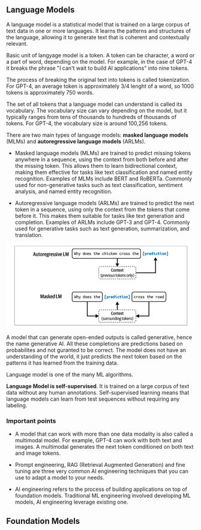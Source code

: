 ## Language Models

A language model is a statistical model that is trained on a large corpus of text data in one or more languages. It learns the patterns and structures of the language, allowing it to generate text that is coherent and contextually relevant.

Basic unit of langyage model is a token. A token can be character, a word or a part of word, depending on the model. For example, in the case of GPT-4 it breaks the phrase "I can't wait to build AI applications" into nine tokens.

The process of breaking the original text into tokens is called tokenization. For GPT-4, an average token is approximately 3/4 lenght of a word, so 1000 tokens is approximately 750 words.

The set of all tokens that a language model can understand is called its vocabulary. The vocabulary size can vary depending on the model, but it typically ranges from tens of thousands to hundreds of thousands of tokens. For GPT-4, the vocabulary size is around 100,256 tokens.

There are two main types of language models: **masked language models** (MLMs) and **autoregressive language models** (ARLMs).

- Masked language models (MLMs) are trained to predict missing tokens anywhere in a sequence, using the context from both before and after the missing token. This allows them to learn bidirectional context, making them effective for tasks like text classification and named entity recognition. Examples of MLMs include BERT and RoBERTa. Commonly used for non-generative tasks such as text classification, sentiment analysis, and named entity recognition.

- Autoregressive language models (ARLMs) are trained to predict the next token in a sequence, using only the context from the tokens that come before it. This makes them suitable for tasks like text generation and completion. Examples of ARLMs include GPT-3 and GPT-4. Commonly used for generative tasks such as text generation, summarization, and translation.

![Language Models](images/LanguageModels.png)

A model that can generate open-ended outputs is called generative, hence the name generative AI. All these completions are predictions based on probabilites and not guranted to be correct. The model does not have an understanding of the world, it just predicts the next token based on the patterns it has learned from the training data.

Language model is one of the many ML algorithms.

**Language Model is self-supervised**. It is trained on a large corpus of text data without any human annotations. Self-supervised learning means that language models can learn from test sequences without requiring any labeling.

### Important points

- A model that can work with more than one data modality is also called a multimodal model. For example, GPT-4 can work with both text and images. A multimodal generates the next token conditioned on both text and image tokens.

- Prompt engineering, RAG (Retrieval Augmented Generation) and fine tuning are three very common AI engineering techniques that you can use to adapt a model to your needs.

- AI engineering refers to the process of building applications on top of foundation models. Traditional ML engineering involved developing ML models, AI engineering leverage existing one.

## Foundation Models
